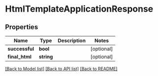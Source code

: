 # HtmlTemplateApplicationResponse

## Properties
Name | Type | Description | Notes
------------ | ------------- | ------------- | -------------
**successful** | **bool** |  | [optional] 
**final_html** | **string** |  | [optional] 

[[Back to Model list]](../README.md#documentation-for-models) [[Back to API list]](../README.md#documentation-for-api-endpoints) [[Back to README]](../README.md)


